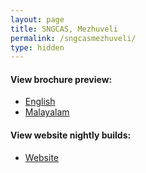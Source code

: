 ```yaml
---
layout: page
title: SNGCAS, Mezhuveli
permalink: /sngcasmezhuveli/
type: hidden
---
```

#### View brochure preview:
- <a href="/previews/brochures/sngcasmezhuveli/en/" target="_blank">English</a>
- <a href="/previews/brochures/sngcasmezhuveli/ml/" target="_blank">Malayalam</a>

#### View website nightly builds:
- <a href="https://sngcasmezhuveli.github.io" target="_blank">Website</a>